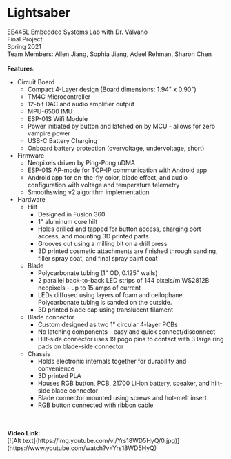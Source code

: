 # Lightsaber

EE445L Embedded Systems Lab with Dr. Valvano <br />
Final Project <br />
Spring 2021 <br />
Team Members: Allen Jiang, Sophia Jiang, Adeel Rehman, Sharon Chen <br />
<br />
<b>Features:</b> <br />
* Circuit Board
  * Compact 4-Layer design (Board dimensions: 1.94" x 0.90")
  * TM4C Microcontroller
  * 12-bit DAC and audio amplifier output
  * MPU-6500 IMU
  * ESP-01S Wifi Module
  * Power initiated by button and latched on by MCU - allows for zero vampire power
  * USB-C Battery Charging
  * Onboard battery protection (overvoltage, undervoltage, short)
* Firmware
  * Neopixels driven by Ping-Pong uDMA
  * ESP-01S AP-mode for TCP-IP communication with Android app
  * Android app for on-the-fly color, blade effect, and audio configuration with voltage and temperature telemetry
  * Smoothswing v2 algorithm implementation
* Hardware
  * Hilt
    * Designed in Fusion 360
    * 1" aluminum core hilt
    * Holes drilled and tapped for button access, charging port access, and mounting 3D printed parts
    * Grooves cut using a milling bit on a drill press
    * 3D printed cosmetic attachments are finished through sanding, filler spray coat, and final spray paint coat
  * Blade
    * Polycarbonate tubing (1" OD, 0.125" walls)
    * 2 parallel back-to-back LED strips of 144 pixels/m WS2812B neopixels - up to 15 amps of current
    * LEDs diffused using layers of foam and cellophane. Polycarbonate tubing is sanded on the outside.
    * 3D printed blade cap using translucent filament
  * Blade connector
    * Custom designed as two 1" circular 4-layer PCBs
    * No latching components - easy and quick connect/disconnect
    * Hilt-side connector uses 19 pogo pins to contact with 3 large ring pads on blade-side connector
  * Chassis
    * Holds electronic internals together for durability and convenience
    * 3D printed PLA
    * Houses RGB button, PCB, 21700 Li-ion battery, speaker, and hilt-side blade connector
    * Blade connector mounted using screws and hot-melt insert
    * RGB button connected with ribbon cable
<br />
<br />
  <b>Video Link:</b>
<br />
[![Alt text](https://img.youtube.com/vi/Yrs18WD5HyQ/0.jpg)](https://www.youtube.com/watch?v=Yrs18WD5HyQ)
